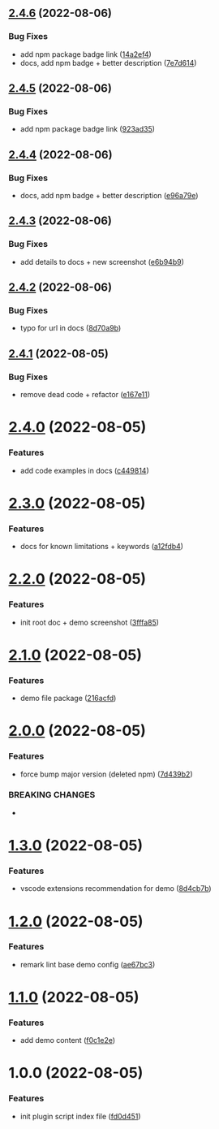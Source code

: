 ## [2.4.6](https://github.com/JulianCataldo/remark-lint-frontmatter-schema/compare/v2.4.5...v2.4.6) (2022-08-06)


### Bug Fixes

* add npm package badge link ([14a2ef4](https://github.com/JulianCataldo/remark-lint-frontmatter-schema/commit/14a2ef439ce560bfadb5484ef41704a3f67d2dc5))
* docs, add npm badge + better description ([7e7d614](https://github.com/JulianCataldo/remark-lint-frontmatter-schema/commit/7e7d614560f18b973bbd48c9d8f6aa5f186199ef))

## [2.4.5](https://github.com/JulianCataldo/remark-lint-frontmatter-schema/compare/v2.4.4...v2.4.5) (2022-08-06)


### Bug Fixes

* add npm package badge link ([923ad35](https://github.com/JulianCataldo/remark-lint-frontmatter-schema/commit/923ad35e4e3cb91a06fd3af19fc6dec0fc752fec))

## [2.4.4](https://github.com/JulianCataldo/remark-lint-frontmatter-schema/compare/v2.4.3...v2.4.4) (2022-08-06)


### Bug Fixes

* docs, add npm badge + better description ([e96a79e](https://github.com/JulianCataldo/remark-lint-frontmatter-schema/commit/e96a79ecc17fdfb58ef16b7660887917d06b837f))

## [2.4.3](https://github.com/JulianCataldo/remark-lint-frontmatter-schema/compare/v2.4.2...v2.4.3) (2022-08-06)


### Bug Fixes

* add details to docs + new screenshot ([e6b94b9](https://github.com/JulianCataldo/remark-lint-frontmatter-schema/commit/e6b94b9916908a79bc486874632ebda0cd41650b))

## [2.4.2](https://github.com/JulianCataldo/remark-lint-frontmatter-schema/compare/v2.4.1...v2.4.2) (2022-08-06)


### Bug Fixes

* typo for url in docs ([8d70a9b](https://github.com/JulianCataldo/remark-lint-frontmatter-schema/commit/8d70a9b074f63ca89927d3fabef111133fdc3d96))

## [2.4.1](https://github.com/JulianCataldo/remark-lint-frontmatter-schema/compare/v2.4.0...v2.4.1) (2022-08-05)


### Bug Fixes

* remove dead code + refactor ([e167e11](https://github.com/JulianCataldo/remark-lint-frontmatter-schema/commit/e167e11945480219318375c8b541c2e749c71bad))

# [2.4.0](https://github.com/JulianCataldo/remark-lint-frontmatter-schema/compare/v2.3.0...v2.4.0) (2022-08-05)


### Features

* add code examples in docs ([c449814](https://github.com/JulianCataldo/remark-lint-frontmatter-schema/commit/c4498145efb6e5bfc93be49238c04aeb4e5de418))

# [2.3.0](https://github.com/JulianCataldo/remark-lint-frontmatter-schema/compare/v2.2.0...v2.3.0) (2022-08-05)


### Features

* docs for known limitations + keywords ([a12fdb4](https://github.com/JulianCataldo/remark-lint-frontmatter-schema/commit/a12fdb4da2eaacfc73df4b3a41d2f48951510436))

# [2.2.0](https://github.com/JulianCataldo/remark-lint-frontmatter-schema/compare/v2.1.0...v2.2.0) (2022-08-05)


### Features

* init root doc + demo screenshot ([3fffa85](https://github.com/JulianCataldo/remark-lint-frontmatter-schema/commit/3fffa858268bd662d613428537fe756feab2d995))

# [2.1.0](https://github.com/JulianCataldo/remark-lint-frontmatter-schema/compare/v2.0.0...v2.1.0) (2022-08-05)


### Features

* demo file package ([216acfd](https://github.com/JulianCataldo/remark-lint-frontmatter-schema/commit/216acfdd6a401b2d7ec7b3f4fdfd94ff44649319))

# [2.0.0](https://github.com/JulianCataldo/remark-lint-frontmatter-schema/compare/v1.3.0...v2.0.0) (2022-08-05)


### Features

* force bump major version (deleted npm) ([7d439b2](https://github.com/JulianCataldo/remark-lint-frontmatter-schema/commit/7d439b28046d6a1624b0baa0ffa11d4f2b48f853))


### BREAKING CHANGES

*

# [1.3.0](https://github.com/JulianCataldo/remark-lint-frontmatter-schema/compare/v1.2.0...v1.3.0) (2022-08-05)


### Features

* vscode extensions recommendation for demo ([8d4cb7b](https://github.com/JulianCataldo/remark-lint-frontmatter-schema/commit/8d4cb7b9e9b31648b702b109d62d39e4d5c3f50a))

# [1.2.0](https://github.com/JulianCataldo/remark-lint-frontmatter-schema/compare/v1.1.0...v1.2.0) (2022-08-05)


### Features

* remark lint base demo config ([ae67bc3](https://github.com/JulianCataldo/remark-lint-frontmatter-schema/commit/ae67bc3b8190949928cb6bb838db97d73f1b1eb1))

# [1.1.0](https://github.com/JulianCataldo/remark-lint-frontmatter-schema/compare/v1.0.0...v1.1.0) (2022-08-05)


### Features

* add demo content ([f0c1e2e](https://github.com/JulianCataldo/remark-lint-frontmatter-schema/commit/f0c1e2ec5a13ea1edd6134a5628262a035349b6a))

# 1.0.0 (2022-08-05)


### Features

* init plugin script index file ([fd0d451](https://github.com/JulianCataldo/remark-lint-frontmatter-schema/commit/fd0d4511a3e1cb37df4cbd5fe680f248ce71e72d))
